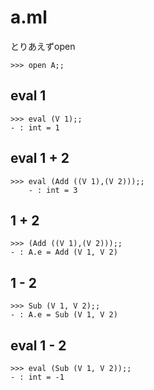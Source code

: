 

# a.ml

とりあえずopen

	>>> open A;;

## eval 1

	>>> eval (V 1);;
	- : int = 1

## eval 1 + 2

	>>> eval (Add ((V 1),(V 2)));;
        - : int = 3

## 1 + 2

	>>> (Add ((V 1),(V 2)));;
	- : A.e = Add (V 1, V 2) 

## 1 - 2

	>>> Sub (V 1, V 2);;
	- : A.e = Sub (V 1, V 2) 

## eval 1 - 2

	>>> eval (Sub (V 1, V 2));;
	- : int = -1


